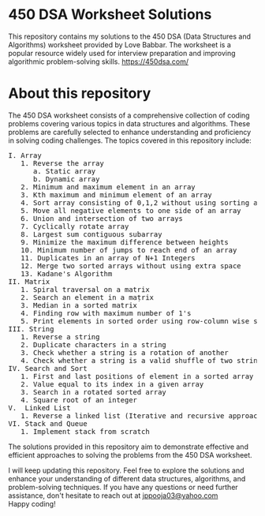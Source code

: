 # 450 DSA Worksheet Solutions

This repository contains my solutions to the 450 DSA (Data Structures and Algorithms) worksheet provided by Love Babbar. The worksheet is a popular resource widely used for interview preparation and improving algorithmic problem-solving skills.
https://450dsa.com/

# About this repository
The 450 DSA worksheet consists of a comprehensive collection of coding problems covering various topics in data structures and algorithms. These problems are carefully selected to enhance understanding and proficiency in solving coding challenges. The topics covered in this repository include:
<pre>
I. Array
   1. Reverse the array
      a. Static array
      b. Dynamic array
   2. Minimum and maximum element in an array
   3. Kth maximum and minimum element of an array
   4. Sort array consisting of 0,1,2 without using sorting algorithm
   5. Move all negative elements to one side of an array
   6. Union and intersection of two arrays
   7. Cyclically rotate array
   8. Largest sum contiguous subarray
   9. Minimize the maximum difference between heights
   10. Minimum number of jumps to reach end of an array
   11. Duplicates in an array of N+1 Integers
   12. Merge two sorted arrays without using extra space
   13. Kadane's Algorithm
II. Matrix
   1. Spiral traversal on a matrix
   2. Search an element in a maṭrix
   3. Median in a sorted matrix
   4. Finding row with maximum number of 1's
   5. Print elements in sorted order using row-column wise sorted matrix
III. String
   1. Reverse a string
   2. Duplicate characters in a string
   3. Check whether a string is a rotation of another
   4. Check whether a string is a valid shuffle of two strings or not
IV. Search and Sort
   1. First and last positions of element in a sorted array
   2. Value equal to its index in a given array
   3. Search in a rotated sorted array
   4. Square root of an integer
V.  Linked List
   1. Reverse a linked list (Iterative and recursive approach)
VI. Stack and Queue
   1. Implement stack from scratch
</pre>
The solutions provided in this repository aim to demonstrate effective and efficient approaches to solving the problems from the 450 DSA worksheet.

I will keep updating this repository. Feel free to explore the solutions and enhance your understanding of different data structures, algorithms, and problem-solving techniques. If you have any questions or need further assistance, don't hesitate to reach out at jppooja03@yahoo.com  
Happy coding!
